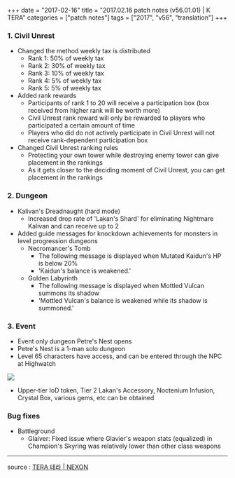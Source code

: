+++
date = "2017-02-16"
title = "2017.02.16 patch notes (v56.01.01) | K TERA"
categories = ["patch notes"]
tags = ["2017", "v56", "translation"]
+++

### 1. Civil Unrest
- Changed the method weekly tax is distributed
  - Rank 1: 50% of weekly tax
  - Rank 2: 30% of weekly tax
  - Rank 3: 10% of weekly tax
  - Rank 4: 5% of weekly tax
  - Rank 5: 5% of weekly tax
- Added rank rewards
  - Participants of rank 1 to 20 will receive a participation box (box received from higher rank will be worth more)
  - Civil Unrest rank reward will only be rewarded to players who participated a certain amount of time
  - Players who did do not actively participate in Civil Unrest will not receive rank-dependent participation box
- Changed Civil Unrest ranking rules
  - Protecting your own tower while destroying enemy tower can give placement in the rankings
  - As it gets closer to the deciding moment of Civil Unrest, you can get placement in the rankings

### 2. Dungeon
- Kalivan's Dreadnaught (hard mode)
  - Increased drop rate of 'Lakan's Shard' for eliminating Nightmare Kalivan and can receive up to 2
- Added guide messages for knockdown achievements for monsters in level progression dungeons
  - Necromancer's Tomb
    - The following message is displayed when Mutated Kaidun's HP is below 20%
    - 'Kaidun's balance is weakened.'
  - Golden Labyrinth
    - The following message is displayed when Mottled Vulcan summons its shadow
    - 'Mottled Vulcan's balance is weakened while its shadow is summoned.'

### 3. Event
- Event only dungeon Petre's Nest opens
- Petre's Nest is a 1-man solo dungeon
- Level 65 characters have access, and can be entered through the NPC at Highwatch

![](https://seraphinush-gaming.github.io/mysterium/images/patch/v56-01-01_1.png)

- Upper-tier IoD token, Tier 2 Lakan's Accessory, Noctenium Infusion, Crystal Box, various gems, etc can be obtained

### Bug fixes
- Battleground
  - Glaiver: Fixed issue where Glavier's weapon stats (equalized) in Champion's Skyring was relatively lower than other class weapons

----

source : [TERA 테라 | NEXON](http://tera.nexon.com/news/update/view.aspx?n4articlesn=264)
